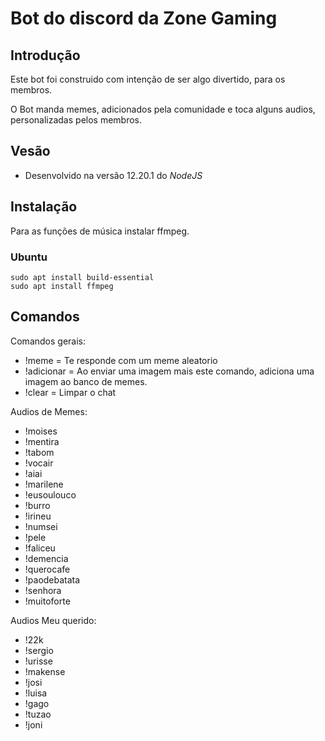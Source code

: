 # Bot do discord da Zone Gaming

## Introdução 

Este bot foi construido com intenção de ser algo divertido, para os membros. 

O Bot manda memes, adicionados pela comunidade e toca alguns audios, personalizadas pelos membros.

## Vesão
- Desenvolvido na versão 12.20.1 do *NodeJS*

## Instalação 


Para as funções de música instalar ffmpeg.

### Ubuntu
```console
sudo apt install build-essential 
sudo apt install ffmpeg
```

## Comandos

Comandos gerais:
- !meme = Te responde com um meme aleatorio
- !adicionar = Ao enviar uma imagem mais este comando, adiciona uma imagem ao banco de memes.
- !clear = Limpar o chat

Audios de Memes:
- !moises
- !mentira
- !tabom
- !vocair
- !aiai
- !marilene
- !eusoulouco
- !burro
- !irineu
- !numsei
- !pele
- !faliceu
- !demencia
- !querocafe
- !paodebatata
- !senhora
- !muitoforte
 
Audios Meu querido:
- !22k
- !sergio
- !urisse
- !makense
- !josi
- !luisa 
- !gago
- !tuzao
- !joni